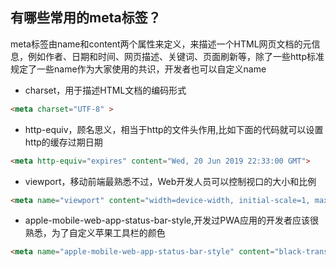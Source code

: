  ## 有哪些常用的meta标签？

meta标签由name和content两个属性来定义，来描述一个HTML网页文档的元信息，例如作者、日期和时间、网页描述、关键词、页面刷新等，除了一些http标准规定了一些name作为大家使用的共识，开发者也可以自定义name

- charset，用于描述HTML文档的编码形式

```html
<meta charset="UTF-8" >
```
- http-equiv，顾名思义，相当于http的文件头作用,比如下面的代码就可以设置http的缓存过期日期

```html
<meta http-equiv="expires" content="Wed, 20 Jun 2019 22:33:00 GMT">
```
- viewport，移动前端最熟悉不过，Web开发人员可以控制视口的大小和比例

```html
<meta name="viewport" content="width=device-width, initial-scale=1, maximum-scale=1">
```
- apple-mobile-web-app-status-bar-style,开发过PWA应用的开发者应该很熟悉，为了自定义苹果工具栏的颜色

```html
<meta name="apple-mobile-web-app-status-bar-style" content="black-translucent">
```